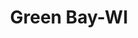 ---
title: Green Bay-WI
slug: green-bay-wi
f_state:
- cms/state/wisconsin.md
f_locations:
- cms/payday-loan/advance-america-2964.md
- cms/payday-loan/american-cash-loans-4166.md
- cms/payday-loan/c-g-financial-inc-5626.md
- cms/payday-loan/cash-asap-6723.md
- cms/payday-loan/cash-asap-6724.md
- cms/payday-loan/cash-store-8694.md
- cms/payday-loan/cash-store-8698.md
- cms/payday-loan/cash-store-8699.md
- cms/payday-loan/cash-store-8700.md
- cms/payday-loan/cash-tyme-8920.md
- cms/payday-loan/cash-tyme-8921.md
- cms/payday-loan/check-go-10129.md
- cms/payday-loan/check-go-10131.md
- cms/payday-loan/check-advance-10380.md
- cms/payday-loan/check-advance-10386.md
- cms/payday-loan/check-and-cash-10469.md
- cms/payday-loan/check-and-cash-10470.md
- cms/payday-loan/check-into-cash-12937.md
- cms/payday-loan/check-into-cash-12945.md
- cms/payday-loan/check-into-cash-wisconsin-llc-13742.md
- cms/payday-loan/check-into-cash-wisconsin-llc-13743.md
- cms/payday-loan/checks-2-cash-14476.md
- cms/payday-loan/checks-2-cash-14477.md
- cms/payday-loan/checks-2-cash-14478.md
- cms/payday-loan/cottonwood-financial-lp-15431.md
- cms/payday-loan/distributech-usa-inc-15920.md
- cms/payday-loan/ez-money-17323.md
- cms/payday-loan/first-financial-centers-mortga-18594.md
- cms/payday-loan/green-bay-central-credit-union-19194.md
- cms/payday-loan/green-bay-credit-union-center-19195.md
- cms/payday-loan/la-chapelle-credit-service-inc-20192.md
- cms/payday-loan/mister-money-20953.md
- cms/payday-loan/mister-money-usa-20983.md
- cms/payday-loan/national-cash-advance-22734.md
- cms/payday-loan/national-cash-advance-22735.md
- cms/payday-loan/national-quik-cash-22878.md
- cms/payday-loan/national-quik-cash-22879.md
- cms/payday-loan/payday-23720.md
- cms/payday-loan/payday-check-cashing-inc-23845.md
- cms/payday-loan/payday-check-cashing-inc-23846.md
- cms/payday-loan/payday-check-cashing-inc-23847.md
- cms/payday-loan/payday-loan-store-23992.md
- cms/payday-loan/speedy-loans-26844.md
updated-on: '2024-05-30T13:41:28.615Z'
created-on: '2024-05-30T13:41:28.615Z'
published-on: '2024-05-30T13:54:32.469Z'
f_city: Green Bay
layout: '[city].html'
tags: city
---